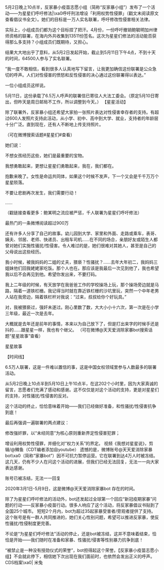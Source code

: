 5月2日晚上10点半，反家暴小疫苗志愿小组（简称“反家暴小组”）发布了一个活动——为星星们呼吁修法|\xa0呼吁刑法增设「利用权势性侵罪」（戳文末阅读原文查看倡议书全文）。她们的目标是一万人实名联署，呼吁修改性侵害相关法律。

实际上，小组成员们都为这个目标捏了把汗。4月份，一份呼吁撤销鲍毓明加州律师资格的联署，在海内外共收集到13511份签名。这次为星星们修法的活动能否获得那么多支持？小组成员们既期待，又担心。

结果大大地出乎了意料，从5月2日发起开始，截止到5月11日下午4点，不到十天的时间，64500人参与了实名联署。

“我一度不敢相信，看到很多人认真地写下留言，让我更加确信这份联署是公众急切的呼声。人们对性侵害的愤怒和反性侵害的决心通过这份联署得以表达。”

一位小组成员这样说。

5月11日，这份承载了6.5万人呼声的联署信已寄往人大法工委会。（原定5月10日寄出，但昨天是周日邮局不工作，所以调整到今天。） 【星星活动】

除了联署外，反家暴小组还希望大家拍一张照片表达对性侵害幸存者的支持。有超过600人发照片支持此活动，从小学、初中、高中到大学、就业，支持者的年龄层十分广泛。直到现在，还有人不断地上传支持照片。

（可在微博搜索话题#星星们#查看）

她们说：

不想女孩经历这些，她们是最重要的宝物。

我想勇敢起来，更想让星星们勇敢起来，我在，我们都在。

抱歉来晚了。女性是命运共同体，如果这个时候不发声，下一个又会是千千万万个星星陨落。

不要让悲剧再次发生，我们需要行动！

……

（戳链接查看更多：鲍某明之流应被严惩，千人联署为星星们呼吁修法）

最热门的一条微博阅读超过900万

还有许多人分享了自己的故事。幼儿园到大学、家里和外面、走路或乘车，表哥、姨夫、邻居、老师、快递员、出租车司机……在不同的场合，亲朋好友或陌生人都曾对她们实施性骚扰/性侵害。令人难过的是，她们很难对其她人，甚至是自己的父母说出这些经历。

我小时候，被我妈妈的二姐的丈夫，猥亵？性骚扰？……去年大年初二，我妈妈三姐妹他们回我姥姥家吃饭。那个人也在。那应该是我最后一次见到他了，我也希望我以后不会再见到他。希望你发出来，不要打码。

我上二年级的时候，有天放学在我爸爸工作的学校操场上玩，那个操场旁边就是马路，隔着一道铁栏栅。我记得当时就在靠近铁栏栅的沙坑里玩，突然一个中年老男人站在我旁边，隔着铁栏杆对我说：“过来，叔叔给你个好玩具。”

对，我被猥亵过，强奸未遂过。刚心里数了数，大大小小十六次，第一次是在小学三年级，最近一次是去年。

大概就是去年还是前年的事情，本来以为自己放下了，但是打出来字的时候手还是抖的……跟星星一样，我也有个继父。 （可在微博@天天爱消除家暴bot搜索话题“星星故事”查看）

星星故事

【时间线】 

6.5万人联署，这是一件难以置信的事，这是中国女权领域里参与人数最多的联署活动。

从5月2日晚上10点半到5月10日上午10点半，在这202个小时里，因为大家真诚的留言，志愿者们充满了感动和感谢。这不仅仅是对这个活动的支持，更是对星星们的支持，对性骚扰/性侵害的反对。

这个活动的终止，恰恰意味着开始——我们已经做好准备，和性骚扰/性侵害抗争到底！

最后再强调一遍联署的两点建议：

修改强奸罪，以“未经同意”为核心原则重新界定性侵害犯罪；

增设利用权势性侵罪，并细化对“权力关系”的界定。  视频《我想对星星说》，剪辑/@鳟鱼（CDT编者添加自youtube） 遗憾的是，微博账号@天天爱消除家暴bot\xa0（简称“家暴bot”）因不可抗力暂停运营。它在联署到达4万人时被冻结。这几天，仍有不少人在问这个活动的进展，但我们已经无法回复，无法一一向大家表达感谢。

账号已被冻结，无法一一回复

2020年3月1日-5月9日，这是微博@天天爱消除家暴bot 存在的时间。

除了为星星们呼吁修法的活动外，bot还发起过全球第一个回应“新冠疫期家暴”问题的行动——反家暴小疫苗行动。很多人响应了这个活动，将反家暴倡议书贴到了全国25个城市。 短短2个月内，bot为超过35起家暴受害者/旁观者提供了支持。这个账号是有一群人共同推进的，她们关心性别问题，希望可以推进反家暴，使反性骚扰/性侵制度更完善。

不论是“为星星们呼吁修法”活动的停止，还是bot被冻结，这并不意味着结束，恰恰是开始——我们随时在准备和家暴、性骚扰/侵害等性别暴力抗争到底！

“被禁止是一种没有授勋仪式的荣誉”，bot担得起这个荣誉。【反家暴小疫苗志愿小组】不会就此停下，相信她下次出现在我们面前时，也依然会发出正义的呼声。 CDS档案\xa0| 米兔


